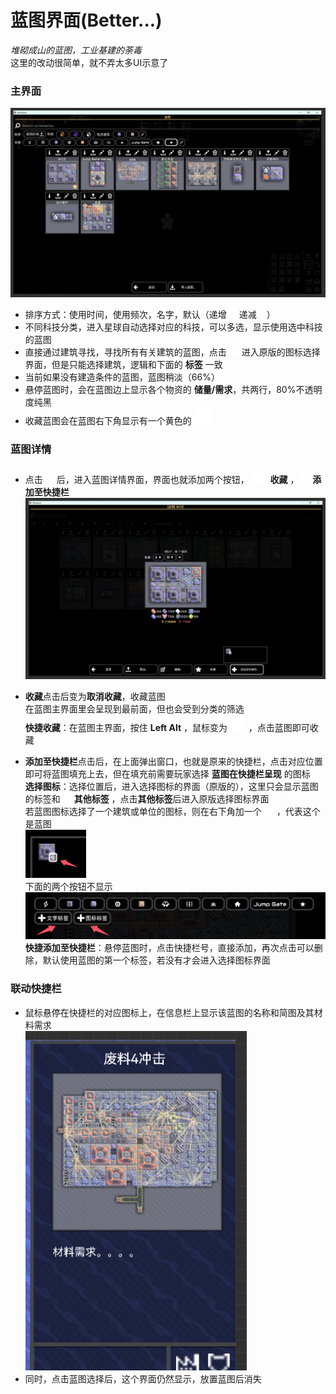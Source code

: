 # 蓝图界面(Better...)
*堆砌成山的蓝图，工业基建的荼毒*  
这里的改动很简单，就不弄太多UI示意了
### 主界面
![alt text](图/蓝图.png)
- 排序方式：使用时间，使用频次，名字，默认（递增![alt text](图/upload.png) 递减![alt text](图/download.png)）  
- 不同科技分类，进入星球自动选择对应的科技，可以多选，显示使用选中科技的蓝图  
- 直接通过建筑寻找，寻找所有有关建筑的蓝图，点击 ![alt text](图/pencil.png) 进入原版的图标选择界面，但是只能选择建筑，逻辑和下面的 **标签** 一致   
- 当前如果没有建造条件的蓝图，蓝图稍淡（66%）  
- 悬停蓝图时，会在蓝图边上显示各个物资的 **储量/需求**，共两行，80%不透明度纯黑
- 收藏蓝图会在蓝图右下角显示有一个黄色的 ![alt text](图/star.png)
### 蓝图详情
- 点击 ![alt text](图/about.png) 后，进入蓝图详情界面，界面也就添加两个按钮， ![alt text](图/star.png) **收藏** ， ![alt text](图/add.png) **添加至快捷栏**    
 ![alt text](图/蓝图-详情.png)
- **收藏**点击后变为**取消收藏**，收藏蓝图  
在蓝图主界面里会呈现到最前面，但也会受到分类的筛选  
**快捷收藏**：在蓝图主界面，按住 **Left Alt** ，鼠标变为 ![alt text](图/star.png) ，点击蓝图即可收藏

- **添加至快捷栏**点击后，在上面弹出窗口，也就是原来的快捷栏，点击对应位置即可将蓝图填充上去，但在填充前需要玩家选择 **蓝图在快捷栏呈现** 的图标    
**选择图标**：选择位置后，进入选择图标的界面（原版的），这里只会显示蓝图的标签和  ![alt text](图/add.png) **其他标签**
，点击**其他标签**后进入原版选择图标界面  
若蓝图图标选择了一个建筑或单位的图标，则在右下角加一个 ![alt text](图/paste.png) ，代表这个是蓝图  
![alt text](图/蓝图-图标.png)  
下面的两个按钮不显示  
![alt text](图/蓝图-快捷图标.png)  
**快捷添加至快捷栏**：悬停蓝图时，点击快捷栏号，直接添加，再次点击可以删除，默认使用蓝图的第一个标签，若没有才会进入选择图标界面  


### 联动快捷栏
- 鼠标悬停在快捷栏的对应图标上，在信息栏上显示该蓝图的名称和简图及其材料需求  
![alt text](图/蓝图-快捷.png)
- 同时，点击蓝图选择后，这个界面仍然显示，放置蓝图后消失